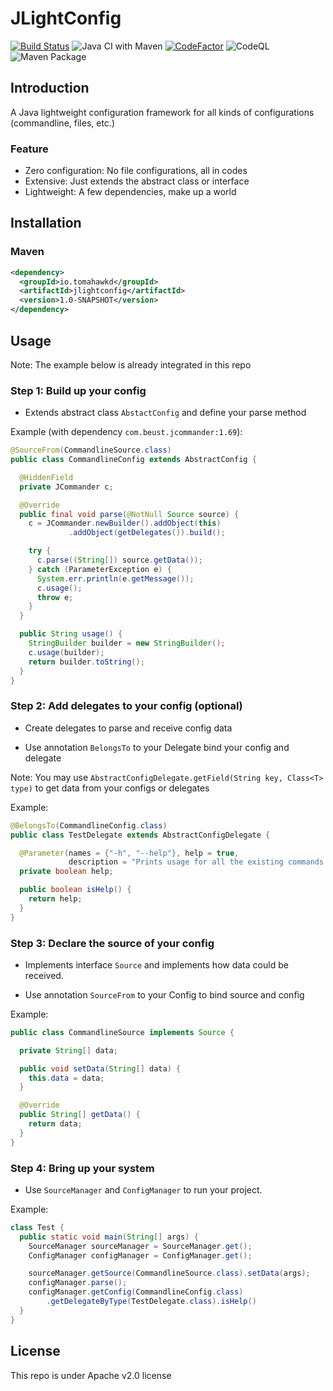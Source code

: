 # JLightConfig

[![Build Status](https://travis-ci.org/Tomahawkd/JLightConfig.svg?branch=master)](https://travis-ci.org/Tomahawkd/JLightConfig.svg)
![Java CI with Maven](https://github.com/Tomahawkd/JLightConfig/workflows/Java%20CI%20with%20Maven/badge.svg)
[![CodeFactor](https://www.codefactor.io/repository/github/tomahawkd/jlightconfig/badge)](https://www.codefactor.io/repository/github/tomahawkd/jlightconfig)
![CodeQL](https://github.com/Tomahawkd/JLightConfig/workflows/CodeQL/badge.svg)
![Maven Package](https://github.com/Tomahawkd/JLightConfig/workflows/Maven%20Package/badge.svg)

## Introduction

A Java lightweight configuration framework for all kinds 
of configurations (commandline, files, etc.)

### Feature

- Zero configuration: No file configurations, all in codes
- Extensive: Just extends the abstract class or interface
- Lightweight: A few dependencies, make up a world

## Installation

### Maven
```xml
<dependency>
  <groupId>io.tomahawkd</groupId>
  <artifactId>jlightconfig</artifactId>
  <version>1.0-SNAPSHOT</version>
</dependency>
```

## Usage

Note: The example below is already integrated in this repo

### Step 1: Build up your config

- Extends abstract class `AbstactConfig` and define your parse method

Example (with dependency `com.beust.jcommander:1.69`):

```java
@SourceFrom(CommandlineSource.class)
public class CommandlineConfig extends AbstractConfig {

  @HiddenField
  private JCommander c;

  @Override
  public final void parse(@NotNull Source source) {
    c = JCommander.newBuilder().addObject(this)
             .addObject(getDelegates()).build();

    try {
      c.parse((String[]) source.getData());
    } catch (ParameterException e) {
      System.err.println(e.getMessage());
      c.usage();
      throw e;
    }
  }

  public String usage() {
    StringBuilder builder = new StringBuilder();
    c.usage(builder);
    return builder.toString();
  }
}
```

### Step 2: Add delegates to your config (optional)

- Create delegates to parse and receive config data

- Use annotation `BelongsTo` to your Delegate bind your config and delegate

Note: You may use `AbstractConfigDelegate.getField(String key, Class<T> type)`
to get data from your configs or delegates

Example:

```java
@BelongsTo(CommandlineConfig.class)
public class TestDelegate extends AbstractConfigDelegate {

  @Parameter(names = {"-h", "--help"}, help = true,
             description = "Prints usage for all the existing commands.")
  private boolean help;

  public boolean isHelp() {
    return help;
  }
}
```

### Step 3: Declare the source of your config

- Implements interface `Source` and implements how data could be 
  received.
  
- Use annotation `SourceFrom` to your Config to bind source and config

Example:

```java
public class CommandlineSource implements Source {

  private String[] data;

  public void setData(String[] data) {
    this.data = data;
  }

  @Override
  public String[] getData() {
    return data;
  }
}
```

### Step 4: Bring up your system

- Use `SourceManager` and `ConfigManager` to run your project.

Example:

```java
class Test {
  public static void main(String[] args) {
    SourceManager sourceManager = SourceManager.get();
    ConfigManager configManager = ConfigManager.get();

    sourceManager.getSource(CommandlineSource.class).setData(args);
    configManager.parse();
    configManager.getConfig(CommandlineConfig.class)
        .getDelegateByType(TestDelegate.class).isHelp()
  }
}
```

## License

This repo is under Apache v2.0 license